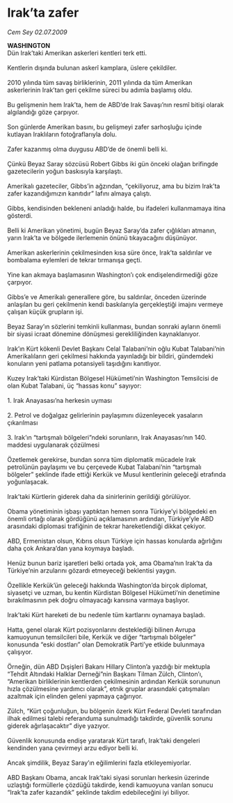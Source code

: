 # Irak’ta zafer

*Cem Sey 02.07.2009*

<div class="taraf_structure_2col_1zq">
<div class="margen_n">



 <p><b>WASHINGTON</b> <br/>Dün Irak’taki Amerikan askerleri kentleri terk etti. <br/><br/>Kentlerin dışında bulunan askerî kamplara, üslere çekildiler. <br/><br/>2010 yılında tüm savaş birliklerinin, 2011 yılında da tüm Amerikan askerlerinin Irak’tan geri çekilme süreci bu adımla başlamış oldu. <br/><br/>Bu gelişmenin hem Irak’ta, hem de ABD’de Irak Savaşı’nın resmî bitişi olarak algılandığı göze çarpıyor. <br/><br/>Son günlerde Amerikan basını, bu gelişmeyi zafer sarhoşluğu içinde kutlayan Iraklıların fotoğraflarıyla dolu. <br/><br/>Zafer kazanmış olma duygusu ABD’de de önemli belli ki. <br/><br/>Çünkü Beyaz Saray sözcüsü Robert Gibbs iki gün önceki olağan brifingde gazetecilerin yoğun baskısıyla karşılaştı. <br/><br/>Amerikalı gazeteciler, Gibbs’in ağzından, “çekiliyoruz, ama bu bizim Irak’ta zafer kazandığımızın kanıtıdır” lafını almaya çalıştı. <br/><br/>Gibbs, kendisinden bekleneni anladığı halde, bu ifadeleri kullanmamaya itina gösterdi. <br/><br/>Belli ki Amerikan yönetimi, bugün Beyaz Saray’da zafer çığlıkları atmanın, yarın Irak’ta ve bölgede ilerlemenin önünü tıkayacağını düşünüyor. <br/><br/>Amerikan askerlerinin çekilmesinden kısa süre önce, Irak’ta saldırılar ve bombalama eylemleri de tekrar tırmanışa geçti. <br/><br/>Yine kan akmaya başlamasının Washington’ı çok endişelendirmediği göze çarpıyor. <br/><br/>Gibbs’e ve Amerikalı generallere göre, bu saldırılar, önceden üzerinde anlaşılan bu geri çekilmenin kendi baskılarıyla gerçekleştiği imajını vermeye çalışan küçük grupların işi. <br/><br/>Beyaz Saray’ın sözlerini temkinli kullanması, bundan sonraki ayların önemli bir siyasi icraat dönemine dönüşmesi gerekliliğinden kaynaklanıyor. <br/><br/>Irak’ın Kürt kökenli Devlet Başkanı Celal Talabani’nin oğlu Kubat Talabani’nin Amerikalıların geri çekilmesi hakkında yayınladığı bir bildiri, gündemdeki konuların yeni patlama potansiyeli taşıdığını kanıtlıyor. <br/><br/>Kuzey Irak’taki Kürdistan Bölgesel Hükümeti’nin Washington Temsilcisi de olan Kubat Talabani, üç “hassas konu” sayıyor: <br/><br/>1. Irak Anayasası’na herkesin uyması <br/><br/>2. Petrol ve doğalgaz gelirlerinin paylaşımını düzenleyecek yasaların çıkarılması <br/><br/>3. Irak’ın “tartışmalı bölgeleri”ndeki sorunların, Irak Anayasası’nın 140. maddesi uygulanarak çözülmesi <br/><br/>Özetlemek gerekirse, bundan sonra tüm diplomatik mücadele Irak petrolünün paylaşımı ve bu çerçevede Kubat Talabani’nin “tartışmalı bölgeler” şeklinde ifade ettiği Kerkük ve Musul kentlerinin geleceği etrafında yoğunlaşacak. <br/><br/>Irak’taki Kürtlerin giderek daha da sinirlerinin gerildiği görülüyor. <br/><br/>Obama yönetiminin işbaşı yaptıktan hemen sonra Türkiye’yi bölgedeki en önemli ortağı olarak gördüğünü açıklamasının ardından, Türkiye’yle ABD arasındaki diplomasi trafiğinin de tekrar hareketlendiği dikkat çekiyor. <br/><br/>ABD, Ermenistan olsun, Kıbrıs olsun Türkiye için hassas konularda ağırlığını daha çok Ankara’dan yana koymaya başladı. <br/><br/>Henüz bunun bariz işaretleri belki ortada yok, ama Obama’nın Irak’ta da Türkiye’nin arzularını gözardı etmeyeceği beklentisi yaygın. <br/><br/>Özellikle Kerkük’ün geleceği hakkında Washington’da birçok diplomat, siyasetçi ve uzman, bu kentin Kürdistan Bölgesel Hükümeti’nin denetimine bırakılmasının pek doğru olmayacağı kanısına varmaya başlıyor. <br/><br/>Irak’taki Kürt hareketi de bu nedenle tüm kartlarını oynamaya başladı. <br/><br/>Hatta, genel olarak Kürt pozisyonlarını desteklediği bilinen Avrupa kamuoyunun temsilcileri bile, Kerkük ve diğer “tartışmalı bölgeler” konusunda “eski dostları” olan Demokratik Parti’ye etkide bulunmaya çalışıyor. <br/><br/>Örneğin, dün ABD Dışişleri Bakanı Hillary Clinton’a yazdığı bir mektupla “Tehdit Altındaki Halklar Derneği”nin Başkanı Tilman Zülch, Clinton’ı, “Amerikan birliklerinin kentlerden çekilmesinin ardından Kerkük sorununun hızla çözülmesine yardımcı olarak”, etnik gruplar arasındaki çatışmaları azaltmak için elinden geleni yapmaya çağırıyor. <br/><br/>Zülch, “Kürt çoğunluğun, bu bölgenin özerk Kürt Federal Devleti tarafından ilhak edilmesi talebi referanduma sunulmadığı takdirde, güvenlik sorunu giderek ağırlaşacaktır” diye yazıyor. <br/><br/>Güvenlik konusunda endişe yaratarak Kürt tarafı, Irak’taki dengeleri kendinden yana çevirmeyi arzu ediyor belli ki. <br/><br/>Ancak şimdilik, Beyaz Saray’ın eğilimlerini fazla etkileyemiyorlar.<br/><br/>ABD Başkanı Obama, ancak Irak’taki siyasi sorunları herkesin üzerinde uzlaştığı formüllerle çözdüğü takdirde, kendi kamuoyuna varılan sonucu “Irak’ta zafer kazandık” şeklinde takdim edebileceğini iyi biliyor.</p>
<br/>
<br/>
<br/>



<br/>


<div id="taraf_not">
</div>

</div>


</div>

